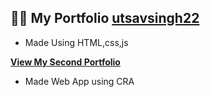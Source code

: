 
## 👨‍💻 My Portfolio [utsavsingh22](https://utsavsingh22.github.io/utsavsingh/)

- Made Using HTML,css,js






**[View My Second Portfolio](https://eager-tesla-7c5546.netlify.app/)**
- Made Web App using CRA
